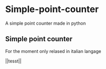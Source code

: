 # Simple-point-counter
 A simple point counter made in python
## Simple point counter
For the moment only relased in italian langage

||tesst||
